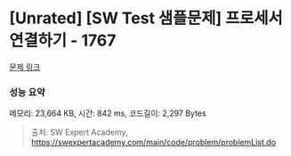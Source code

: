 # [Unrated] [SW Test 샘플문제] 프로세서 연결하기 - 1767 

[문제 링크](https://swexpertacademy.com/main/code/problem/problemDetail.do?contestProbId=AV4suNtaXFEDFAUf) 

### 성능 요약

메모리: 23,664 KB, 시간: 842 ms, 코드길이: 2,297 Bytes



> 출처: SW Expert Academy, https://swexpertacademy.com/main/code/problem/problemList.do